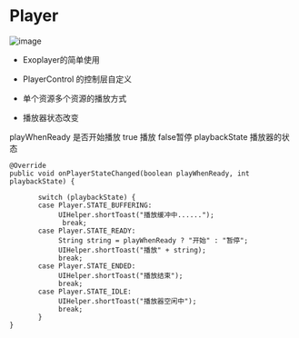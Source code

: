 # Player

![image](https://github.com/gzl003/Palyer/blob/master/img/device-2017-08-30-164747.png)



* Exoplayer的简单使用
* PlayerControl 的控制层自定义
* 单个资源多个资源的播放方式

 * 播放器状态改变
 
 playWhenReady 是否开始播放 true 播放 false暂停     playbackState 播放器的状态
   
    @Override
    public void onPlayerStateChanged(boolean playWhenReady, int playbackState) {
           
           switch (playbackState) {
           case Player.STATE_BUFFERING:
                UIHelper.shortToast("播放缓冲中......");
                 break;
           case Player.STATE_READY:
                String string = playWhenReady ? "开始" : "暂停";
                UIHelper.shortToast("播放" + string);
                break;
           case Player.STATE_ENDED:
                UIHelper.shortToast("播放结束");
                break;
           case Player.STATE_IDLE:
                UIHelper.shortToast("播放器空闲中");
                break;
           }
    }